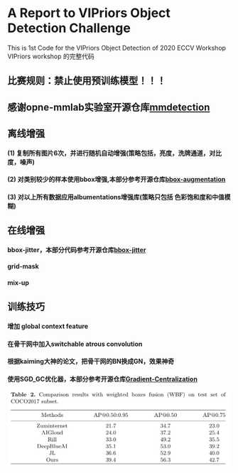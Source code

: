 # A Report to VIPriors Object Detection Challenge
 This is 1st Code for the VIPriors Object Detection of 2020 ECCV Workshop
 VIPriors workshop 的完整代码
## 比赛规则：禁止使用预训练模型！！！
## 感谢opne-mmlab实验室开源仓库[mmdetection](https://github.com/open-mmlab/mmdetection)
## 离线增强
#### (1) 复制所有图片6次，并进行随机自动增强(策略包括，亮度，洗牌通道，对比度，噪声)
#### (2) 对类别较少的样本使用bbox增强,本部分参考开源仓库[bbox-augmentation](https://github.com/mukopikmin/bounding-box-augmentation)
#### (3) 对以上所有数据应用albumentations增强库(策略只包括 色彩饱和度和中值模糊)

## 在线增强
#### bbox-jitter，本部分代码参考开源仓库[bbox-jitter](https://github.com/cizhenshi)
#### grid-mask
#### mix-up
## 训练技巧
#### 增加 global context feature
#### 在骨干网中加入switchable atrous convolution 
#### 根据kaiming大神的论文，把骨干网的BN换成GN，效果神奇 
#### 使用SGD_GC优化器，本部分参考开源仓库[Gradient-Centralization](https://github.com/Yonghongwei/Gradient-Centralization)

![](/20201221125932.png)
